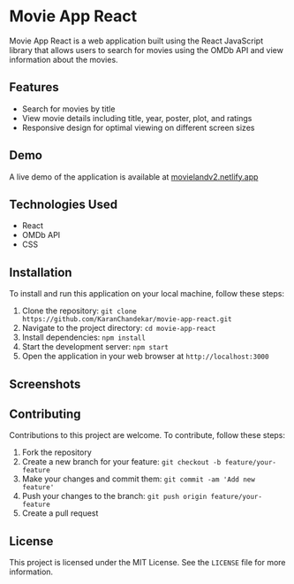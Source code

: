 # Movie App React

Movie App React is a web application built using the React JavaScript library that allows users to search for movies using the OMDb API and view information about the movies.

## Features

- Search for movies by title
- View movie details including title, year, poster, plot, and ratings
- Responsive design for optimal viewing on different screen sizes

## Demo

A live demo of the application is available at [movielandv2.netlify.app](https://movielandv2.netlify.app/)

## Technologies Used

- React
- OMDb API
- CSS

## Installation

To install and run this application on your local machine, follow these steps:

1. Clone the repository: `git clone https://github.com/KaranChandekar/movie-app-react.git`
2. Navigate to the project directory: `cd movie-app-react`
3. Install dependencies: `npm install`
4. Start the development server: `npm start`
5. Open the application in your web browser at `http://localhost:3000`

## Screenshots

## Contributing

Contributions to this project are welcome. To contribute, follow these steps:

1. Fork the repository
2. Create a new branch for your feature: `git checkout -b feature/your-feature`
3. Make your changes and commit them: `git commit -am 'Add new feature'`
4. Push your changes to the branch: `git push origin feature/your-feature`
5. Create a pull request

## License

This project is licensed under the MIT License. See the `LICENSE` file for more information.
